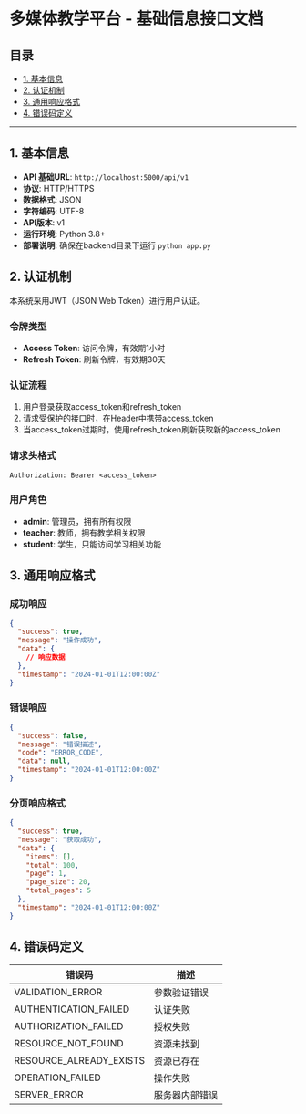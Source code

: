 # 多媒体教学平台 - 基础信息接口文档

## 目录

- [1. 基本信息](#1-基本信息)
- [2. 认证机制](#2-认证机制)
- [3. 通用响应格式](#3-通用响应格式)
- [4. 错误码定义](#4-错误码定义)

---

## 1. 基本信息

- **API 基础URL**: `http://localhost:5000/api/v1`
- **协议**: HTTP/HTTPS
- **数据格式**: JSON
- **字符编码**: UTF-8
- **API版本**: v1
- **运行环境**: Python 3.8+
- **部署说明**: 确保在backend目录下运行 `python app.py`

## 2. 认证机制

本系统采用JWT（JSON Web Token）进行用户认证。

### 令牌类型
- **Access Token**: 访问令牌，有效期1小时
- **Refresh Token**: 刷新令牌，有效期30天

### 认证流程
1. 用户登录获取access_token和refresh_token
2. 请求受保护的接口时，在Header中携带access_token
3. 当access_token过期时，使用refresh_token刷新获取新的access_token

### 请求头格式
```
Authorization: Bearer <access_token>
```

### 用户角色
- **admin**: 管理员，拥有所有权限
- **teacher**: 教师，拥有教学相关权限
- **student**: 学生，只能访问学习相关功能

## 3. 通用响应格式

### 成功响应
```json
{
  "success": true,
  "message": "操作成功",
  "data": {
    // 响应数据
  },
  "timestamp": "2024-01-01T12:00:00Z"
}
```

### 错误响应
```json
{
  "success": false,
  "message": "错误描述",
  "code": "ERROR_CODE",
  "data": null,
  "timestamp": "2024-01-01T12:00:00Z"
}
```

### 分页响应格式
```json
{
  "success": true,
  "message": "获取成功",
  "data": {
    "items": [],
    "total": 100,
    "page": 1,
    "page_size": 20,
    "total_pages": 5
  },
  "timestamp": "2024-01-01T12:00:00Z"
}
```

## 4. 错误码定义

| 错误码 | 描述 |
|--------|------|
| VALIDATION_ERROR | 参数验证错误 |
| AUTHENTICATION_FAILED | 认证失败 |
| AUTHORIZATION_FAILED | 授权失败 |
| RESOURCE_NOT_FOUND | 资源未找到 |
| RESOURCE_ALREADY_EXISTS | 资源已存在 |
| OPERATION_FAILED | 操作失败 |
| SERVER_ERROR | 服务器内部错误 | 